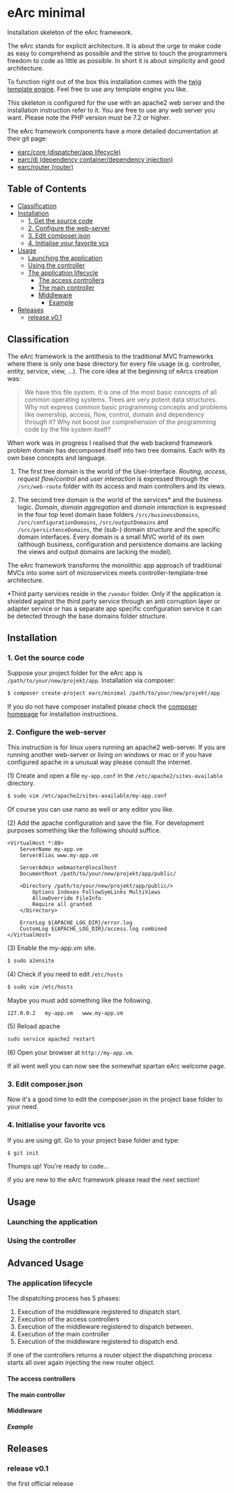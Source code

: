 # eArc minimal

Installation skeleton of the eArc framework. 

The eArc stands for explicit architecture. It is about the urge to make code as
easy to comprehend as possible and the strive to touch the programmers freedom
to code as little as possible. In short it is about simplicity and good
architecture.

To function right out of the box this installation comes with the 
[twig template engine](https://packagist.org/packages/twig/twig). Feel free to 
use any template engine you like.

This skeleton is configured for the use with an apache2 web server and the
installation instruction refer to it. You are free to use any web server you
want. Please note the PHP version must be 7.2 or higher.  

The eArc framework components have a more detailed documentation at their 
git page:
- [earc/core (dispatcher/app lifecycle)](https://github.com/Koudela/eArc-core)
- [earc/di (dependency container/dependency injection)](https://github.com/Koudela/eArc-di)    
- [earc/router (router)](https://github.com/Koudela/eArc-router)

## Table of Contents
 
 - [Classification](#classification)
 - [Installation](#installation)
   - [1. Get the source code](#1-get-the-source-code)
   - [2. Configure the web-server](#2-configure-the-web-server)
   - [3. Edit composer.json](#3-edit-composerjson)
   - [4. Initialise your favorite vcs](#4-initialise-your-favorite-vcs)
 - [Usage](#usage)
   - [Launching the application](#launching-the-application)
   - [Using the controller](#using-the-controller)
   - [The application lifecycle](#the-application-lifecycle)
     - [The access controllers](#the-access-controllers)
     - [The main controller](#the-main-controller)
     - [Middleware](#middleware) 
       - [Example](#example)
 - [Releases](#releases)
   - [release v0.1](#release-v01)

## Classification

The eArc framework is the antithesis to the traditional MVC frameworks where
there is only one base directory for every file usage (e.g. controller, entity,
service, view, ...). The core idea at the beginning of eArcs creation was:
> We have this file system. It is one of the most basic concepts of all common
operating systems. Trees are very potent data structures. Why not express common
basic programming concepts and problems like ownership, access, flow, control,
domain and dependency through it? Why not boost our comprehension of the
programming code by the file system itself?

When work was in progress I realised that the web backend framework problem
domain has decomposed itself into two tree domains. Each with its own base
concepts and language.
 
1. The first tree domain is the world of the User-Interface. *Routing*,
*access*, *request flow/control* and *user interaction* is expressed through
the `/src/web-route` folder with its access and main controllers and its
views. 

2. The second tree domain is the world of the services* and the business logic.
*Domain*, *domain aggregation* and *domain interaction* is expressed in the four
top level domain base folders `/src/businessDomains`,
`/src/configurationDomains`, `/src/outputDomains` and `/src/persistenceDomains`,
the (sub-) domain structure and the specific domain interfaces. Every domain is
a small MVC world of its own (although business, configuration and persistence
domains are lacking the views and output domains are lacking the model). 

The eArc framework transforms the monolithic app approach of traditional MVCs
into some sort of microservices meets controller-template-tree architecture.

*Third party services reside in the `/vendor` folder. Only if the application is 
shielded against the third party service through an anti corruption layer or
adapter service or has a separate app specific configuration service it can be
detected through the base domains folder structure.  

## Installation

### 1. Get the source code

Suppose your project folder for the eArc app is `/path/to/your/new/projekt/app`.
Installation via composer:

```bash
$ composer create-project earc/minimal /path/to/your/new/projekt/app
```

If you do not have composer installed please check the 
[composer homepage](https://getcomposer.org/download/) for installation
instructions.

### 2. Configure the web-server

This instruction is for linux users running an apache2 web-server. If you are
running another web-server or living on windows or mac or if you have configured
apache in a unusual way please consult the internet. 

(1) Create and open a file `my-app.conf` in the `/etc/apache2/sites-available`
directory.

```bash
$ sudo vim /etc/apache2/sites-available/my-app.conf
```

Of course you can use nano as well or any editor you like.

(2) Add the apache configuration and save the file. For development purposes
something like the following should suffice.  
```apacheconfig
<VirtualHost *:80>
    ServerName my-app.vm 
    ServerAlias www.my-app.vm
   
    ServerAdmin webmaster@localhost
    DocumentRoot /path/to/your/new/projekt/app/public/
   
    <Directory /path/to/your/new/projekt/app/public/>
        Options Indexes FollowSymLinks MultiViews
        AllowOverride FileInfo
        Require all granted
    </Directory>
   
    ErrorLog ${APACHE_LOG_DIR}/error.log
    CustomLog ${APACHE_LOG_DIR}/access.log combined
</VirtualHost>
```
 
(3) Enable the my-app.vm site.

```bash
$ sudo a2ensite
```
 
(4) Check if you need to edit `/etc/hosts`

```bash
$ sudo vim /etc/hosts
```

Maybe you must add something like the following.

```apacheconfig
127.0.0.2   my-app.vm   www.my-app.vm
```

(5) Reload apache

```bash
sudo service apache2 restart
```

(6) Open your browser at `http://my-app.vm`.

If all went well you can now see the somewhat spartan eArc welcome page.

### 3. Edit composer.json
 
Now it's a good time to edit the composer.json in the project base folder to
your need.

### 4. Initialise your favorite vcs

If you are using git. Go to your project base folder and type:

```bash
$ git init
```

Thumps up! You're ready to code...

If you are new to the eArc framework please read the next section! 

## Usage

### Launching the application

### Using the controller

## Advanced Usage

### The application lifecycle

The dispatching process has 5 phases:
1. Execution of the middleware registered to dispatch start.
2. Execution of the access controllers 
3. Execution of the middleware registered to dispatch between.
4. Execution of the main controller
5. Execution of the middleware registered to dispatch end.

If one of the controllers returns a router object the dispatching process
starts all over again injecting the new router object. 

#### The access controllers

#### The main controller

#### Middleware

##### Example

## Releases

### release v0.1

the first official release

